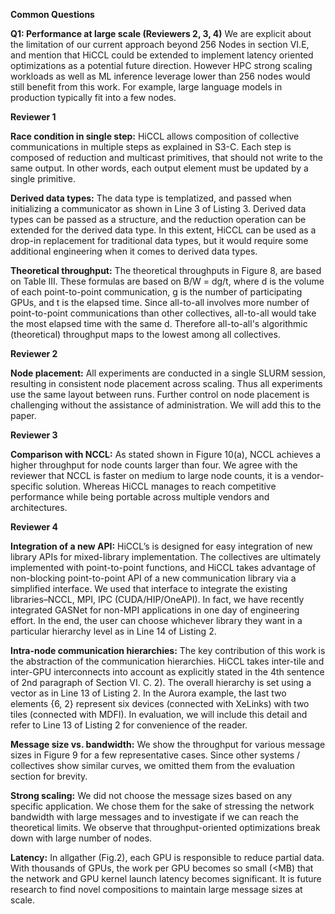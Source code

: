 **Common Questions**

**Q1: Performance at large scale (Reviewers 2, 3, 4)** 
We are explicit about the limitation of our current approach beyond 256 Nodes in section VI.E, and mention that HiCCL could be extended to implement latency oriented optimizations as a potential future direction. However HPC strong scaling workloads as well as ML inference leverage lower than 256 nodes would still benefit from this work. For example, large language models in production typically fit into a few nodes.

**Reviewer 1**

**Race condition in single step:**
HiCCL allows composition of collective communications in multiple steps as explained in S3-C. Each step is composed of reduction and multicast primitives, that should not write to the same output. In other words, each output element must be updated by a single primitive.

**Derived data types:**
The data type is templatized, and passed when initializing a communicator as shown in Line 3 of Listing 3. Derived data types can be passed as a structure, and the reduction operation can be extended for the derived data type. In this extent, HiCCL can be used as a drop-in replacement for traditional data types, but it would require some additional engineering when it comes to derived data types.

**Theoretical throughput:**
The theoretical throughputs in Figure 8, are based on Table III. These formulas are based on B/W = dg/t, where d is the volume of each point-to-point communication, g is the number of participating GPUs, and t is the elapsed time. Since all-to-all involves more number of point-to-point communications than other collectives, all-to-all would take the most elapsed time with the same d. Therefore all-to-all's algorithmic (theoretical) throughput maps to the lowest among all collectives.

**Reviewer 2**

**Node placement:**
All experiments are conducted in a single SLURM session, resulting in consistent node placement across scaling. Thus all experiments use the same layout between runs. Further control on node placement is challenging without the assistance of administration. We will add this to the paper.

**Reviewer 3**

**Comparison with NCCL:**
As stated shown in Figure 10(a), NCCL achieves a higher throughput for node counts larger than four. We agree with the reviewer that NCCL is faster on medium to large node counts, it is a vendor-specific solution. Whereas HiCCL manages to reach competitive performance while being portable across multiple vendors and architectures. 

**Reviewer 4**

**Integration of a new API:**
HiCCL’s is designed for easy integration of new library APIs for mixed-library implementation. The collectives are ultimately implemented with point-to-point functions, and HiCCL takes advantage of non-blocking point-to-point API of a new communication library via a simplified interface. We used that interface to integrate the existing libraries–NCCL, MPI, IPC (CUDA/HIP/OneAPI). In fact, we have recently integrated GASNet for non-MPI applications in one day of engineering effort. In the end, the user can choose whichever library they want in a particular hierarchy level as in Line 14 of Listing 2.

**Intra-node communication hierarchies:**
The key contribution of this work is the abstraction of the communication hierarchies. HiCCL takes inter-tile and inter-GPU interconnects into account as explicitly stated in the 4th sentence of 2nd paragraph of Section VI. C. 2). The overall hierarchy is set using a vector as in Line 13 of Listing 2. In the Aurora example, the last two elements {6, 2} represent six devices (connected with XeLinks) with two tiles (connected with MDFI). In evaluation, we will include this detail and refer to Line 13 of Listing 2 for convenience of the reader.

**Message size vs. bandwidth:**
We show the throughput for various message sizes in Figure 9 for a few representative cases. Since other systems / collectives show similar curves, we omitted them from the evaluation section for brevity.

**Strong scaling:**
We did not choose the message sizes based on any specific application. We chose them for the sake of stressing the network bandwidth with large messages and to investigate if we can reach the theoretical limits. We observe that throughput-oriented optimizations break down with large number of nodes.

**Latency:**
In allgather (Fig.2), each GPU is responsible to reduce partial data. With thousands of GPUs, the work per GPU becomes so small (<MB) that the network and GPU kernel launch latency becomes significant. It is future research to find novel compositions to maintain large message sizes at scale.
